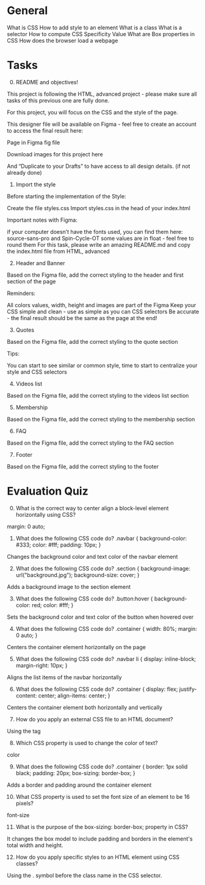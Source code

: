 # General

What is CSS
How to add style to an element
What is a class
What is a selector
How to compute CSS Specificity Value
What are Box properties in CSS
How does the browser load a webpage

# Tasks

0. README and objectives!

This project is following the HTML, advanced project - please make sure all tasks of this previous one are fully done.

For this project, you will focus on the CSS and the style of the page.

This designer file will be available on Figma - feel free to create an account to access the final result here:

Page in Figma
fig file

Download images for this project here

And “Duplicate to your Drafts” to have access to all design details. (if not already done)

1. Import the style

Before starting the implementation of the Style:

Create the file styles.css
Import styles.css in the head of your index.html

Important notes with Figma:

if your computer doesn’t have the fonts used, you can find them here: source-sans-pro and Spin-Cycle-OT
some values are in float - feel free to round them
For this task, please write an amazing README.md and copy the index.html file from HTML, advanced

2. Header and Banner

Based on the Figma file, add the correct styling to the header and first section of the page

Reminders:

All colors values, width, height and images are part of the Figma
Keep your CSS simple and clean - use as simple as you can CSS selectors
Be accurate - the final result should be the same as the page at the end!

3. Quotes

Based on the Figma file, add the correct styling to the quote section

Tips:

You can start to see similar or common style, time to start to centralize your style and CSS selectors

4. Videos list

Based on the Figma file, add the correct styling to the videos list section

5. Membership

Based on the Figma file, add the correct styling to the membership section

6. FAQ

Based on the Figma file, add the correct styling to the FAQ section

7. Footer

Based on the Figma file, add the correct styling to the footer

# Evaluation Quiz

0. What is the correct way to center align a block-level element horizontally using CSS?

margin: 0 auto;

1. What does the following CSS code do?
   .navbar {
   background-color: #333;
   color: #fff;
   padding: 10px;
   }

Changes the background color and text color of the navbar element

2. What does the following CSS code do?
   .section {
   background-image: url("background.jpg");
   background-size: cover;
   }

Adds a background image to the section element

3. What does the following CSS code do?
   .button:hover {
   background-color: red;
   color: #fff;
   }

Sets the background color and text color of the button when hovered over

4. What does the following CSS code do?
   .container {
   width: 80%;
   margin: 0 auto;
   }

Centers the container element horizontally on the page

5. What does the following CSS code do?
   .navbar li {
   display: inline-block;
   margin-right: 10px;
   }

Aligns the list items of the navbar horizontally

6. What does the following CSS code do?
   .container {
   display: flex;
   justify-content: center;
   align-items: center;
   }

Centers the container element both horizontally and vertically

7. How do you apply an external CSS file to an HTML document?

Using the <link> tag

8. Which CSS property is used to change the color of text?

color

9. What does the following CSS code do?
   .container {
   border: 1px solid black;
   padding: 20px;
   box-sizing: border-box;
   }

Adds a border and padding around the container element

10. What CSS property is used to set the font size of an element to be 16 pixels?

font-size

11. What is the purpose of the box-sizing: border-box; property in CSS?

It changes the box model to include padding and borders in the element's total width and height.

12. How do you apply specific styles to an HTML element using CSS classes?

Using the . symbol before the class name in the CSS selector.
